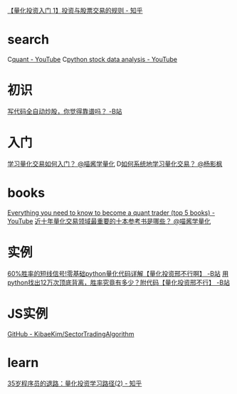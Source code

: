 
[【量化投资入门 1】投资与股票交易的规则 - 知乎](https://zhuanlan.zhihu.com/p/55992159)

# search
C[quant - YouTube](https://www.youtube.com/results?search_query=quant)
C[python stock data analysis - YouTube](https://www.youtube.com/results?search_query=python+stock+data+analysis)
# 初识
[写代码全自动炒股，你觉得靠谱吗？ -B站](https://www.bilibili.com/video/BV1Z44y1874X)
# 入门
[学习量化交易如何入门？ @喵酱学量化](https://www.zhihu.com/question/22211032/answer/1985974656)
D[如何系统地学习量化交易？ @杨影枫](https://www.zhihu.com/question/23380669)

# books
[Everything you need to know to become a quant trader (top 5 books) - YouTube](https://www.youtube.com/watch?v=FuNTNDEUwkw)
[近十年量化交易领域最重要的十本参考书是哪些？ @喵酱学量化](https://www.zhihu.com/question/23857983/answer/1956268029)
# 实例
[60%胜率的短线信号!零基础python量化代码详解【量化投资邢不行啊】 -B站](https://www.bilibili.com/video/BV1c64y147Qz)
[用python找出12万次顶底背离，胜率究竟有多少？附代码【量化投资邢不行】 -B站](https://www.bilibili.com/video/BV1M64y1Y7Pt)
# JS实例
[GitHub - KibaeKim/SectorTradingAlgorithm](https://github.com/KibaeKim/SectorTradingAlgorithm)

# learn
[35岁程序员的退路：量化投资学习路径(2) - 知乎](https://zhuanlan.zhihu.com/p/273440530)
